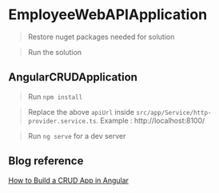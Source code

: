 # EmployeeWebAPIApplication

  > Restore nuget packages needed for solution
  
  > Run the solution

## AngularCRUDApplication

  > Run `npm install`
  
  > Replace the above `apiUrl` inside `src/app/Service/http-provider.service.ts`. Example : http://localhost:8100/
  
  > Run `ng serve` for a dev server

## Blog reference
[How to Build a CRUD App in Angular](https://www.syncfusion.com/blogs/post/how-to-build-a-crud-app-in-angular.aspx)
